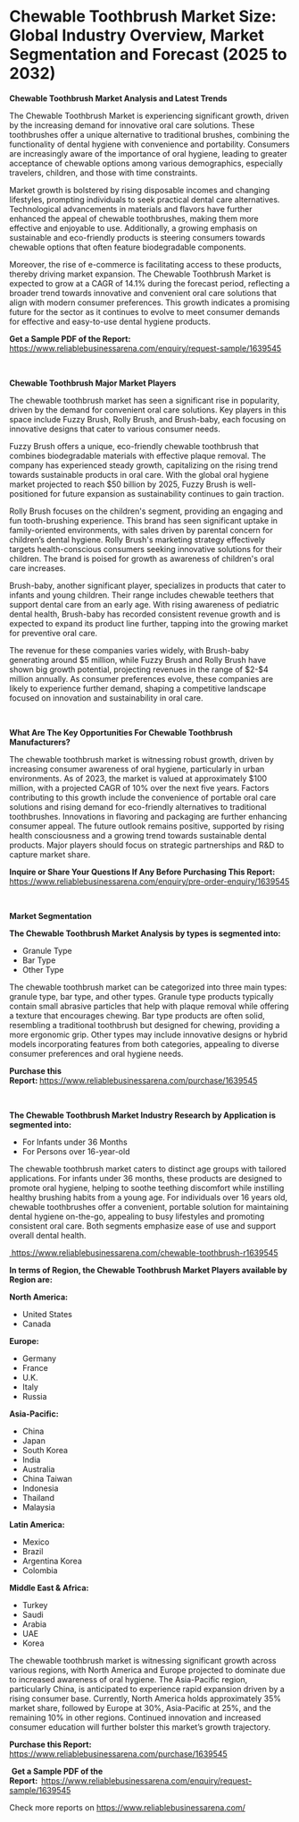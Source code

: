 <p><h1>Chewable Toothbrush Market Size: Global Industry Overview, Market Segmentation and Forecast (2025 to 2032)</h1></p><p><strong>Chewable Toothbrush Market Analysis and Latest Trends</strong></p>
<p><p>The Chewable Toothbrush Market is experiencing significant growth, driven by the increasing demand for innovative oral care solutions. These toothbrushes offer a unique alternative to traditional brushes, combining the functionality of dental hygiene with convenience and portability. Consumers are increasingly aware of the importance of oral hygiene, leading to greater acceptance of chewable options among various demographics, especially travelers, children, and those with time constraints.</p><p>Market growth is bolstered by rising disposable incomes and changing lifestyles, prompting individuals to seek practical dental care alternatives. Technological advancements in materials and flavors have further enhanced the appeal of chewable toothbrushes, making them more effective and enjoyable to use. Additionally, a growing emphasis on sustainable and eco-friendly products is steering consumers towards chewable options that often feature biodegradable components.</p><p>Moreover, the rise of e-commerce is facilitating access to these products, thereby driving market expansion. The Chewable Toothbrush Market is expected to grow at a CAGR of 14.1% during the forecast period, reflecting a broader trend towards innovative and convenient oral care solutions that align with modern consumer preferences. This growth indicates a promising future for the sector as it continues to evolve to meet consumer demands for effective and easy-to-use dental hygiene products.</p></p>
<p><strong>Get a Sample PDF of the Report:&nbsp;</strong> <a href="https://www.reliablebusinessarena.com/enquiry/request-sample/1639545?utm_campaign=3024&utm_medium=2&utm_source=Github&utm_content=ia&utm_term=05042025&utm_id=chewable-toothbrush">https://www.reliablebusinessarena.com/enquiry/request-sample/1639545</a></p>
<p>&nbsp;</p>
<p><strong>Chewable Toothbrush Major Market Players</strong></p>
<p><p>The chewable toothbrush market has seen a significant rise in popularity, driven by the demand for convenient oral care solutions. Key players in this space include Fuzzy Brush, Rolly Brush, and Brush-baby, each focusing on innovative designs that cater to various consumer needs.</p><p>Fuzzy Brush offers a unique, eco-friendly chewable toothbrush that combines biodegradable materials with effective plaque removal. The company has experienced steady growth, capitalizing on the rising trend towards sustainable products in oral care. With the global oral hygiene market projected to reach $50 billion by 2025, Fuzzy Brush is well-positioned for future expansion as sustainability continues to gain traction.</p><p>Rolly Brush focuses on the children's segment, providing an engaging and fun tooth-brushing experience. This brand has seen significant uptake in family-oriented environments, with sales driven by parental concern for children’s dental hygiene. Rolly Brush's marketing strategy effectively targets health-conscious consumers seeking innovative solutions for their children. The brand is poised for growth as awareness of children's oral care increases.</p><p>Brush-baby, another significant player, specializes in products that cater to infants and young children. Their range includes chewable teethers that support dental care from an early age. With rising awareness of pediatric dental health, Brush-baby has recorded consistent revenue growth and is expected to expand its product line further, tapping into the growing market for preventive oral care.</p><p>The revenue for these companies varies widely, with Brush-baby generating around $5 million, while Fuzzy Brush and Rolly Brush have shown big growth potential, projecting revenues in the range of $2-$4 million annually. As consumer preferences evolve, these companies are likely to experience further demand, shaping a competitive landscape focused on innovation and sustainability in oral care.</p></p>
<p>&nbsp;</p>
<p><strong>What Are The Key Opportunities For Chewable Toothbrush Manufacturers?</strong></p>
<p><p>The chewable toothbrush market is witnessing robust growth, driven by increasing consumer awareness of oral hygiene, particularly in urban environments. As of 2023, the market is valued at approximately $100 million, with a projected CAGR of 10% over the next five years. Factors contributing to this growth include the convenience of portable oral care solutions and rising demand for eco-friendly alternatives to traditional toothbrushes. Innovations in flavoring and packaging are further enhancing consumer appeal. The future outlook remains positive, supported by rising health consciousness and a growing trend towards sustainable dental products. Major players should focus on strategic partnerships and R&D to capture market share.</p></p>
<p><strong>Inquire or Share Your Questions If Any Before Purchasing This Report:</strong> <a href="https://www.reliablebusinessarena.com/enquiry/pre-order-enquiry/1639545?utm_campaign=3024&utm_medium=2&utm_source=Github&utm_content=ia&utm_term=05042025&utm_id=chewable-toothbrush">https://www.reliablebusinessarena.com/enquiry/pre-order-enquiry/1639545</a></p>
<p>&nbsp;</p>
<p><strong>Market Segmentation</strong></p>
<p><strong>The Chewable Toothbrush Market Analysis by types is segmented into:</strong></p>
<p><ul><li>Granule Type</li><li>Bar Type</li><li>Other Type</li></ul></p>
<p><p>The chewable toothbrush market can be categorized into three main types: granule type, bar type, and other types. Granule type products typically contain small abrasive particles that help with plaque removal while offering a texture that encourages chewing. Bar type products are often solid, resembling a traditional toothbrush but designed for chewing, providing a more ergonomic grip. Other types may include innovative designs or hybrid models incorporating features from both categories, appealing to diverse consumer preferences and oral hygiene needs.</p></p>
<p><strong>Purchase this Report:&nbsp;</strong><a href="https://www.reliablebusinessarena.com/purchase/1639545?utm_campaign=3024&utm_medium=2&utm_source=Github&utm_content=ia&utm_term=05042025&utm_id=chewable-toothbrush">https://www.reliablebusinessarena.com/purchase/1639545</a></p>
<p>&nbsp;</p>
<p><strong>The Chewable Toothbrush Market Industry Research by Application is segmented into:</strong></p>
<p><ul><li>For Infants under 36 Months</li><li>For Persons over 16-year-old</li></ul></p>
<p><p>The chewable toothbrush market caters to distinct age groups with tailored applications. For infants under 36 months, these products are designed to promote oral hygiene, helping to soothe teething discomfort while instilling healthy brushing habits from a young age. For individuals over 16 years old, chewable toothbrushes offer a convenient, portable solution for maintaining dental hygiene on-the-go, appealing to busy lifestyles and promoting consistent oral care. Both segments emphasize ease of use and support overall dental health.</p></p>
<p><a href="https://www.reliablebusinessarena.com/chewable-toothbrush-r1639545?utm_campaign=3024&utm_medium=2&utm_source=Github&utm_content=ia&utm_term=05042025&utm_id=chewable-toothbrush">&nbsp;https://www.reliablebusinessarena.com/chewable-toothbrush-r1639545</a></p>
<p><strong>In terms of Region, the Chewable Toothbrush Market Players available by Region are:</strong></p>
<p>
    <p> <strong> North America: </strong>
        <ul>
            <li>United States</li>
            <li>Canada</li>
        </ul>
        </p> 
    <p> <strong> Europe: </strong>
        <ul>
            <li>Germany</li>
            <li>France</li>
            <li>U.K.</li>
            <li>Italy</li>
            <li>Russia</li>
        </ul>
        </p> 
    <p> <strong> Asia-Pacific: </strong>
        <ul>
            <li>China</li>
            <li>Japan</li>
            <li>South Korea</li>
            <li>India</li>
            <li>Australia</li>
            <li>China Taiwan</li>
            <li>Indonesia</li>
            <li>Thailand</li>
            <li>Malaysia</li>
        </ul>
        </p> 
    <p> <strong> Latin America: </strong>
        <ul>
            <li>Mexico</li>
            <li>Brazil</li>
            <li>Argentina Korea</li>
            <li>Colombia</li>
        </ul>
        </p> 
    <p> <strong> Middle East & Africa: </strong>
        <ul>
            <li>Turkey</li>
            <li>Saudi</li>
            <li>Arabia</li>
            <li>UAE</li>
            <li>Korea</li>
        </ul>
    </p>
    </p>
<p><p>The chewable toothbrush market is witnessing significant growth across various regions, with North America and Europe projected to dominate due to increased awareness of oral hygiene. The Asia-Pacific region, particularly China, is anticipated to experience rapid expansion driven by a rising consumer base. Currently, North America holds approximately 35% market share, followed by Europe at 30%, Asia-Pacific at 25%, and the remaining 10% in other regions. Continued innovation and increased consumer education will further bolster this market’s growth trajectory.</p></p>
<p><strong>Purchase this Report: </strong><a href="https://www.reliablebusinessarena.com/purchase/1639545?utm_campaign=3024&utm_medium=2&utm_source=Github&utm_content=ia&utm_term=05042025&utm_id=chewable-toothbrush">https://www.reliablebusinessarena.com/purchase/1639545</a></p>
<p>&nbsp;<strong>Get a Sample PDF of the Report:&nbsp;&nbsp;</strong><a href="https://www.reliablebusinessarena.com/enquiry/request-sample/1639545?utm_campaign=3024&utm_medium=2&utm_source=Github&utm_content=ia&utm_term=05042025&utm_id=chewable-toothbrush">https://www.reliablebusinessarena.com/enquiry/request-sample/1639545</a></p>
<p><strong></strong></p>
<p>Check more reports on <a href="https://www.reliablebusinessarena.com/?utm_campaign=3024&utm_medium=2&utm_source=Github&utm_content=ia&utm_term=05042025&utm_id=chewable-toothbrush">https://www.reliablebusinessarena.com/</a></p>